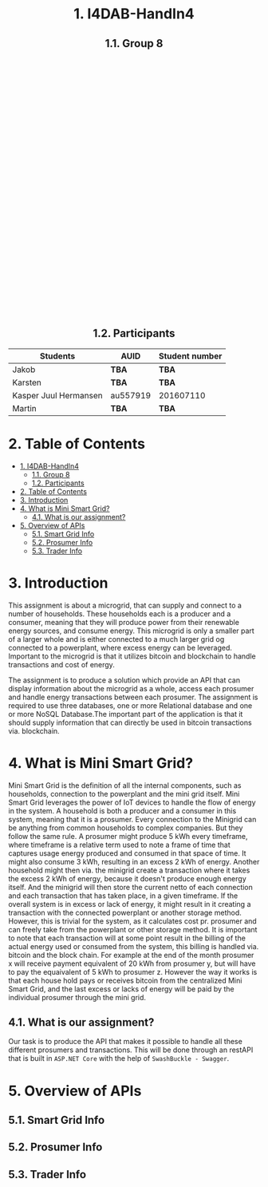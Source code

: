 <div style="text-align: center;">

# 1. I4DAB-HandIn4 

## 1.1. Group 8

<!-- Spacing -->

<br><br><br><br><br><br><br><br><br><br><br><br><br><br><br><br><br><br><br><br><br><br><br><br><br><br><br><br><br><br>

<!-- /Spacing -->


## 1.2. Participants

| Students                | AUID       | Student number   |
| ----------------------- | ---------- | ---------------- |
| Jakob                   | **TBA**    | **TBA**          |
| Karsten                 | **TBA**    | **TBA**          |
| Kasper Juul Hermansen   | au557919   | 201607110        |
| Martin                  | **TBA**    | **TBA**          |

</div>

<div class="page"></div>

# 2. Table of Contents

<!-- TOC -->

- [1. I4DAB-HandIn4](#1-i4dab-handin4)
    - [1.1. Group 8](#11-group-8)
    - [1.2. Participants](#12-participants)
- [2. Table of Contents](#2-table-of-contents)
- [3. Introduction](#3-introduction)
- [4. What is Mini Smart Grid?](#4-what-is-mini-smart-grid)
    - [4.1. What is our assignment?](#41-what-is-our-assignment)
- [5. Overview of APIs](#5-overview-of-apis)
    - [5.1. Smart Grid Info](#51-smart-grid-info)
    - [5.2. Prosumer Info](#52-prosumer-info)
    - [5.3. Trader Info](#53-trader-info)

<!-- /TOC -->

<div class="page"></div>

# 3. Introduction

This assignment is about a microgrid, that can supply and connect to a number of households. These households each is a producer and a consumer, meaning that they will produce power from their renewable energy sources, and consume energy. This microgrid is only a smaller part of a larger whole and is either connected to a much larger grid og connected to a powerplant, where excess energy can be leveraged. Important to the microgrid is that it utilizes bitcoin and blockchain to handle transactions and cost of energy.

The assignment is to produce a solution which provide an API that can display information about the microgrid as a whole, access each prosumer and handle energy transactions between each prosumer. The assignment is required to use three databases, one or more Relational database and one or more NoSQL Database.The important part of the application is that it should supply information that can directly be used in bitcoin transactions via. blockchain.

<div class="page"></div>

# 4. What is Mini Smart Grid?

Mini Smart Grid is the definition of all the internal components, such as households, connection to the powerplant and the mini grid itself. Mini Smart Grid leverages the power of IoT devices to handle the flow of energy in the system. A household is both a producer and a consumer in this system, meaning that it is a prosumer. Every connection to the Minigrid can be anything from common households to complex companies. But they follow the same rule. A prosumer might produce 5 kWh every timeframe, where timeframe is a relative term used to note a frame of time that captures usage energy produced and consumed in that space of time. It might also consume 3 kWh, resulting in an excess 2 kWh of energy. Another household might then via. the minigrid create a transaction where it takes the excess 2 kWh of energy, because it doesn't produce enough energy itself. And the minigrid will then store the current netto of each connection and each transaction that has taken place, in a given timeframe. If the overall system is in excess or lack of energy, it might result in it creating a transaction with the connected powerplant or another storage method. However, this is trivial for the system, as it calculates cost pr. prosumer and can freely take from the powerplant or other storage method. It is important to note that each transaction will at some point result in the billing of the actual energy used or consumed from the system, this billing is handled via. bitcoin and the block chain. For example at the end of the month prosumer x will receive payment equivalent of 20 kWh from prosumer y, but will have to pay the equaivalent of 5 kWh to prosumer z. However the way it works is that each house hold pays or receives bitcoin from the centralized Mini Smart Grid, and the last excess or lacks of energy will be paid by the individual prosumer through the mini grid.

## 4.1. What is our assignment?

Our task is to produce the API that makes it possible to handle all these different prosumers and transactions. This will be done through an restAPI that is built in `ASP.NET Core` with the help of `SwashBuckle - Swagger`. 

# 5. Overview of APIs

## 5.1. Smart Grid Info

## 5.2. Prosumer Info

## 5.3. Trader Info
